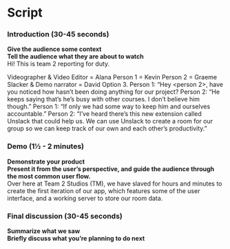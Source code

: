 <h1>Script</h1>

<h3>Introduction (30-45 seconds)</h3>
<strong>Give the audience some context<br/>
Tell the audience what they are about to watch</strong></br>
Hi! This is team 2 reporting for duty. 

Videographer & Video Editor = Alana
Person 1 = Kevin
Person 2 = Graeme
Slacker & Demo narrator = David
Option 3.
	<wide shot>
	Person 1: “Hey <person 2>, have you noticed how <slacker> hasn’t been doing anything for our project?
	<over the shoulder>
	Person 2: “He keeps saying that’s he’s busy with other courses. I don’t believe him though.”
	<cut to david watch youtube>
	Person 1: “If only we had some way to keep him and ourselves accountable.”
	Person 2: “I’ve heard there’s this new extension called Unslack that could help us. We can use Unslack to create a room for our group so we can keep track of our own and each other’s productivity.”

<h3>Demo (1½ - 2 minutes)</h3>
<strong>Demonstrate your product<br/>
Present it from the user’s perspective, and guide the audience through the most common user flow.</strong><br/>
Over here at Team 2 Studios (TM), we have slaved for hours and minutes to create the first iteration of our app, which features some of the user interface, and a working server to store our room data.


<h3>Final discussion (30-45 seconds)</h3>
<strong>Summarize what we saw<br/>
Briefly discuss what you’re planning to do next</strong><br/>
